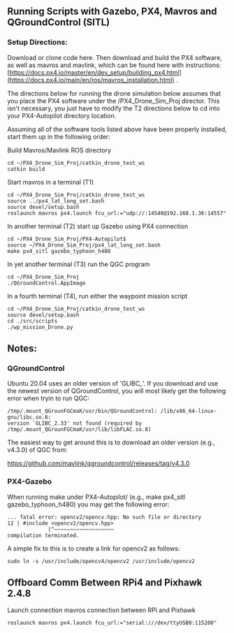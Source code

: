 ## Running Scripts with Gazebo, PX4, Mavros and QGroundControl (SITL)

### Setup Directions:

Download or clone code here. Then download and build the PX4 software, as well as mavros and mavlink, which can be found here with instructions: [https://docs.px4.io/master/en/dev_setup/building_px4.html](https://docs.px4.io/main/en/ros/mavros_installation.html) . 

The directions below for running the drone simulation below assumes that you place the PX4 software under the /PX4_Drone_Sim_Proj director. This isn't necessary, you just have to modify the T2 directions below to cd into your PX4-Autopilot directory location.

Assuming all of the software tools listed above have been properly installed, start them up in the following order:

Build Mavros/Mavlink ROS directory

    cd ~/PX4_Drone_Sim_Proj/catkin_drone_test_ws
    catkin build

Start mavros in a terminal (T1)

    cd ~/PX4_Drone_Sim_Proj/catkin_drone_test_ws
    source ../px4_lat_long_set.bash
    source devel/setup.bash
    roslaunch mavros px4.launch fcu_url:="udp://:14540@192.168.1.36:14557"

In another terminal (T2) start up Gazebo using PX4 connection

    cd ~/PX4_Drone_Sim_Proj/PX4-Autopilot$ 
    source ~/PX4_Drone_Sim_Proj/px4_lat_long_set.bash
    make px4_sitl gazebo_typhoon_h480

In yet another terminal (T3) run the QGC program

    cd ~/PX4_Drone_Sim_Proj
    ./QGroundControl.AppImage

In a fourth terminal (T4), run either the waypoint mission script

    cd ~/PX4_Drone_Sim_Proj/catkin_drone_test_ws
    source devel/setup.bash
    cd ./src/scripts
    ./wp_mission_Drone.py


## Notes:

### QGroundControl

Ubuntu 20.04 uses an older version of 'GLIBC_'. If you download and use the newest version of QGroundControl, you will most likely get the following error when tryin to run QGC:

    /tmp/.mount_QGrounFGCmaK/usr/bin/QGroundControl: /lib/x86_64-linux-gnu/libc.so.6: 
    version `GLIBC_2.33' not found (required by /tmp/.mount_QGrounFGCmaK/usr/lib/libFLAC.so.8)

The easiest way to get around this is to download an older version (e.g., v4.3.0) of QGC from:

https://github.com/mavlink/qgroundcontrol/releases/tag/v4.3.0

### PX4-Gazebo

When running make under PX4-Autopilot/ (e.g., make px4_sitl gazebo_typhoon_h480) you may get the following error:

    ... fatal error: opencv2/opencv.hpp: No such file or directory
    12 | #include <opencv2/opencv.hpp>
                 |^~~~~~~~~~~~~~~~~~~~
    compilation terminated.

A simple fix to this is to create a link for opencv2 as follows:

    sudo ln -s /usr/include/opencv4/opencv2 /usr/include/opencv2

## Offboard Comm Between RPi4 and Pixhawk 2.4.8

Launch connection mavros connection between RPi and Pixhawk

    roslaunch mavros px4.launch fcu_url:="serial:///dev/ttyUSB0:115200"

    
